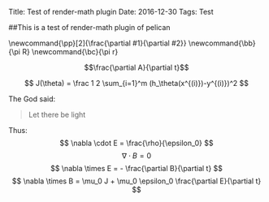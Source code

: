 Title: Test of render-math plugin
Date:  2016-12-30
Tags:  Test

##This is a test of render-math plugin of pelican

\newcommand{\pp}[2]{\frac{\partial #1}{\partial #2}}
\newcommand{\bb}{\pi R}
\newcommand{\bc}{\pi r}

$$\frac{\partial A}{\partial t}$$

$$
J(\theta) = \frac 1 2 \sum_{i=1}^m (h_\theta(x^{(i)})-y^{(i)})^2
$$

The God said:
>Let there be light

Thus:
$$
\nabla \cdot E = \frac{\rho}{\epsilon_0}
$$
$$
\nabla \cdot B =0
$$
$$
\nabla \times E = - \frac{\partial B}{\partial t}
$$
$$
\nabla \times B = \mu_0 J + \mu_0 \epsilon_0 \frac{\partial E}{\partial t}
$$